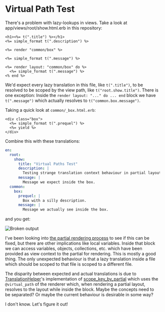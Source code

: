 # Virtual Path Test

There's a problem with lazy-lookups in views. Take a look at app/views/root/show.html.erb in this repository:

```erb
<h1><%= t(".title") %></h1>
<%= simple_format t(".description") %>

<%= render "common/box" %>

<%= simple_format t(".message") %>

<%= render layout: "common/box" do %>
  <%= simple_format t(".message") %>
<% end %>
```

We'd expect every lazy translation in this file, like `t(".title")`, to be resolved to be scoped by the view path, like `t("root.show.title")`. There is one exception: Inside the `render layout: "..." do ... end` block we have `t(".message")` which actually resolves to `t("common.box.message")`.

Taking a quick look at `common/_box.html.erb`:

```erb
<div class="box">
  <%= simple_format t(".prequel") %>
  <%= yield %>
</div>
```

Combine this with these translations:

```yaml
en:
  root:
    show:
      title: "Virtual Paths Test"
      description: |
        Testing strange translation context behaviour in partial layout rendering.
      message: |
        Message we expect inside the box.
  common:
    box:
      prequel: |
        Box with a silly description.
      message: |
        Message we actually see inside the box.
```

and you get:

![Broken output](https://cloud.githubusercontent.com/assets/14028/3915088/9232148c-2355-11e4-8ae3-15a66eab61ae.png)

I've been looking into [the partial rendering process](https://github.com/rails/rails/blob/91608dc342237372548ccbe403ef06c56c2755f2/actionview/lib/action_view/renderer/partial_renderer.rb#L328-L345) to see if this can be fixed, but there are other implications like local variables. Inside that block we can access variables, objects, collections, etc. which have been provided as view context to the partial for rendering. This is mostly a good thing. The only unexpected behaviour is that a lazy translation inside a file which should be scoped to that file is scoped to a different file.

The disparity between expected and actual translations is due to [TranslationHelper](https://github.com/rails/rails/blob/91608dc342237372548ccbe403ef06c56c2755f2/actionview/lib/action_view/helpers/translation_helper.rb)'s implementation of [scope_key_by_partial](https://github.com/rails/rails/blob/91608dc342237372548ccbe403ef06c56c2755f2/actionview/lib/action_view/helpers/translation_helper.rb#L81-L91) which uses the `@virtual_path` of the renderer which, when rendering a partial layout, resolves to the layout while inside the block. Maybe the concepts need to be separated? Or maybe the current behaviour is desirable in some way?

I don't know. Let's figure it out!
